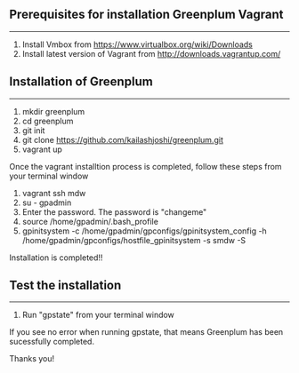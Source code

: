 Prerequisites for installation Greenplum Vagrant
------------------
------------------
1. Install Vmbox from https://www.virtualbox.org/wiki/Downloads
2. Install latest version of Vagrant from http://downloads.vagrantup.com/


Installation of Greenplum
--------------
--------------

1. mkdir greenplum
2. cd greenplum
3. git init
4. git clone https://github.com/kailashjoshi/greenplum.git
5. vagrant up

Once the vagrant installtion process is completed, follow these steps from your terminal window

1. vagrant ssh mdw
2. su - gpadmin
3. Enter the password. The password is "changeme"
4. source /home/gpadmin/.bash_profile 
5. gpinitsystem -c /home/gpadmin/gpconfigs/gpinitsystem_config -h /home/gpadmin/gpconfigs/hostfile_gpinitsystem -s smdw -S

Installation is completed!!

Test the installation
--------------
--------------
1. Run "gpstate" from your terminal window

If you see no error when running gpstate, that means Greenplum has been sucessfully completed.

Thanks you!




